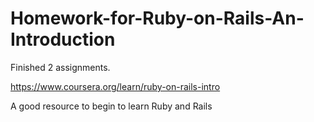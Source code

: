# Homework-for-Ruby-on-Rails-An-Introduction

Finished 2 assignments.

https://www.coursera.org/learn/ruby-on-rails-intro

A good resource to begin to learn Ruby and Rails